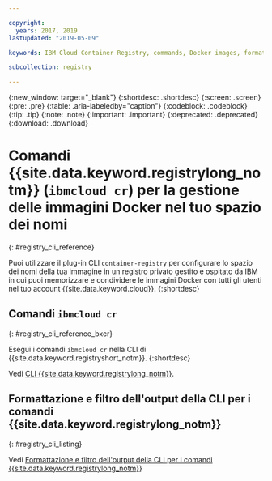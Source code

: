 ```yaml
---

copyright:
  years: 2017, 2019
lastupdated: "2019-05-09"

keywords: IBM Cloud Container Registry, commands, Docker images, format commands, filter command output, private registry, registry commands, formatting output, filtering output, output, Go template options, data types, 

subcollection: registry

---
```


{:new_window: target="_blank"}
{:shortdesc: .shortdesc}
{:screen: .screen}
{:pre: .pre}
{:table: .aria-labeledby="caption"}
{:codeblock: .codeblock}
{:tip: .tip}
{:note: .note}
{:important: .important}
{:deprecated: .deprecated}
{:download: .download}

# Comandi {{site.data.keyword.registrylong_notm}} (`ibmcloud cr`) per la gestione delle immagini Docker nel tuo spazio dei nomi
{: #registry_cli_reference}

Puoi utilizzare il plug-in CLI `container-registry` per configurare lo spazio dei nomi della tua immagine in un registro privato gestito e ospitato da IBM in cui puoi memorizzare e condividere le immagini Docker con tutti gli utenti nel tuo account {{site.data.keyword.cloud}}.
{:shortdesc}

## Comandi `ibmcloud cr`
{: #registry_cli_reference_bxcr}

Esegui i comandi `ibmcloud cr` nella CLI di {{site.data.keyword.registryshort_notm}}.
{:shortdesc}

Vedi [CLI {{site.data.keyword.registrylong_notm}}](/docs/services/Registry?topic=container-registry-cli-plugin-containerregcli#containerregcli).

## Formattazione e filtro dell'output della CLI per i comandi {{site.data.keyword.registrylong_notm}}
{: #registry_cli_listing}

Vedi [Formattazione e filtro dell'output della CLI per i comandi {{site.data.keyword.registrylong_notm}}](/docs/services/Registry?topic=registry-registry_cli_list)

